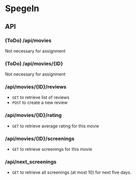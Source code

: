 # Spegeln

## API

### (ToDo) /api/movies
Not necessary for assignment

### (ToDo) /api/movies/{ID}
Not necessary for assignment

### /api/movies/{ID}/reviews
* `GET` to retrieve list of reviews
* `POST` to create a new review

### /api/movies/{ID}/rating
* `GET` to retrieve average rating for this movie

### /api/movies/{ID}/screenings
* `GET` to retrieve screenings for this movie

### /api/next_screenings
* `GET` to retrieve all screenings (at most 10) for next five days.